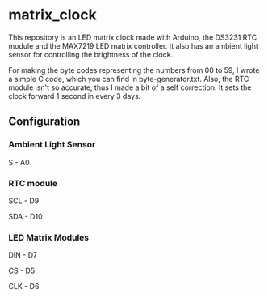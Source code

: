 # matrix_clock

This repository is an LED matrix clock made with Arduino, the DS3231 RTC module and the MAX7219 LED matrix controller. It also has an ambient light sensor for controlling the brightness of the clock.

For making the byte codes representing the numbers from 00 to 59, I wrote a simple C code, which you can find in byte-generator.txt.
Also, the RTC module isn't so accurate, thus I made a bit of a self correction. It sets the clock forward 1 second in every 3 days.

## Configuration

### Ambient Light Sensor

S - A0

### RTC module

SCL - D9

SDA - D10

### LED Matrix Modules

DIN - D7

CS - D5

CLK - D6
